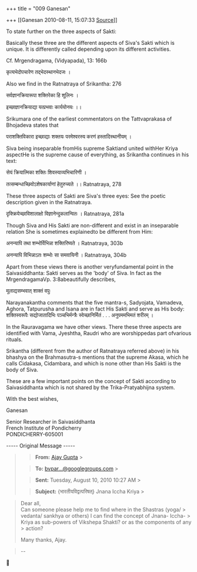 +++
title = "009 Ganesan"

+++
[[Ganesan	2010-08-11, 15:07:33 [Source](https://groups.google.com/g/bvparishat/c/OSoRoGH83Lw)]]



To state further on the three aspects of Sakti:



Basically these three are the different aspects of Siva's Sakti which is unique. It is differently called depending upon its different activities.

Cf. Mrgendragama, (Vidyapada), 13: 166b

कृत्यभेदोपचारेण तद्भेदस्थानभेदजः ।

Also we find in the Ratnatraya of Srikantha: 276

सर्वज्ञानक्रियारूपा शक्तिरेका हि शूलिनः ।

इच्छाज्ञानक्रियाद्या यत्प्रभवाः कार्ययोनयः ।।

Srikumara one of the earliest commentators on the Tattvaprakasa of Bhojadeva states that

पराशक्तिविकारा इच्छाद्याः शक्तयः परमेश्वरस्य करणं हस्तादिस्थानीयम् ।

Siva being inseparable fromHis supreme Saktiand united withHer Kriya aspectHe is the supreme cause of everything, as Srikantha continues in his text:

सेयं क्रियात्मिका शक्तिः शिवस्याव्यभिचारिणी ।

तत्सम्बन्धाच्छिवोऽशेषकार्याणां हेतुरुच्यते ।। Ratnatraya, 278

These three aspects of Sakti are Siva's three eyes: See the poetic description given in the Ratnatraya.

दृक्क्रियेच्छाविशालाक्षो विज्ञानेन्दुकलान्वितः । Ratnatraya, 281a

Though Siva and His Sakti are non-different and exist in an inseparable relation She is sometimes explainedto be different from Him:

अनन्यापि तथा शम्भोर्विभिन्ना शक्तिरिष्यते । Ratnatraya, 303b

अनन्यापि विभिन्नाऽतः शम्भोः सा समवायिनी । Ratnatraya, 304b

Apart from these views there is another veryfundamental point in the Saivasiddhanta: Sakti serves as the 'body' of Siva. In fact as the MrgendragamaVp. 3:8abeautifully describes,

मूलाद्यसम्भवात् शाक्तं वपुः

Narayanakantha comments that the five mantra-s, Sadyojata, Vamadeva, Aghora, Tatpurusha and Isana are in fact His Sakti and serve as His body: शक्तिस्वरूपैः सद्योजातादिभिः पञ्चभिर्मन्त्रैः स्वेच्छानिर्मितं . . . अनुपममभिमतं शरीरम् ।

In the Rauravagama we have other views. There these three aspects are identified with Vama, Jyeshtha, Raudri who are worshippedas part ofvarious rituals.

Srikantha (different from the author of Ratnatraya referred above) in his bhashya on the Brahmasutra-s mentions that the supreme Akasa, which he calls Cidakasa, Cidambara, and which is none other than His Sakti is the body of Siva.

These are a few important points on the concept of Sakti according to Saivasiddhanta which is not shared by the Trika-Pratyabhijna system.



With the best wishes,

Ganesan

Senior Researcher in Saivasiddhanta  
French Institute of Pondicherry  
PONDICHERRY-605001  

----- Original Message -----

> 
> > **From:** [Ajay Gupta]( "ajaygup88@gmail.com") >
> 
> > 
> > **To:** [bvpar...@googlegroups.com]( "bvparishat@googlegroups.com") >
> 
> > 
> > **Sent:** Tuesday, August 10, 2010 10:27 AM >
> 
> > 
> > **Subject:** {भारतीयविद्वत्परिषत्} Jnana Iccha Kriya >
> 
> > 
> >   
> > 

> Dear all,  
> Can someone please help me to find where in the Shastras (yoga/ > vedanta/ sankhya or others) I can find the concept of Jnana- Iccha- > Kriya as sub-powers of Vikshepa Shakti? or as the components of any > action?  
>   
> Many thanks, Ajay.

> --  



